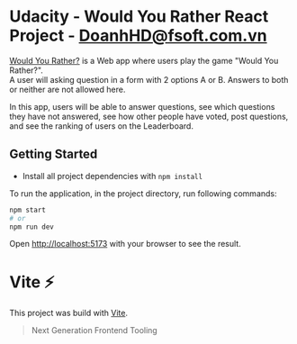 # Udacity - Would You Rather React Project - DoanhHD@fsoft.com.vn

[Would You Rather?](https://github.com/doanhxd/reactnd-project-would-you-rather) is a Web app where users play the game "Would You Rather?".  
A user will asking question in a form with 2 options A or B.
Answers to both or neither are not allowed here.

In this app, users will be able to answer questions, see which questions they have not answered, see how other people have voted, post questions, and see the ranking of users on the Leaderboard.

## Getting Started

- Install all project dependencies with `npm install`

To run the application, in the project directory, run following commands:

```bash
npm start
# or
npm run dev
```

Open [http://localhost:5173](http://localhost:5173) with your browser to see the result.

# Vite ⚡

This project was build with [Vite](https://github.com/vitejs/vite).

> Next Generation Frontend Tooling
